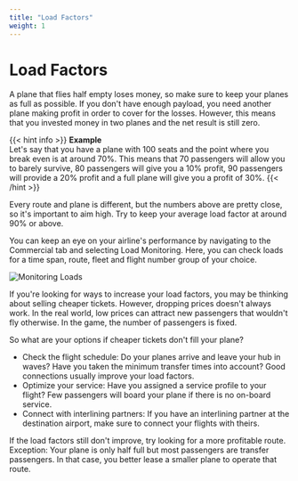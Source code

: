 ```yaml
---
title: "Load Factors"
weight: 1
---
```


# Load Factors
                  
A plane that flies half empty loses money, so make sure to keep your planes as full as possible. If you don't have enough payload, you need another plane making profit in order to cover for the losses. However, this means that you invested money in two planes and the net result is still zero.

{{< hint info >}}
**Example**  
Let's say that you have a plane with 100 seats and the point where you break even is at around 70%. This means that 70 passengers will allow you to barely survive, 80 passengers will give you a 10% profit, 90 passengers will provide a 20% profit and a full plane will give you a profit of 30%. 
{{< /hint >}}

Every route and plane is different, but the numbers above are pretty close, so it's important to aim high. Try to keep your average load factor at around 90% or above.

You can keep an eye on your airline's performance by navigating to the Commercial tab and selecting Load Monitoring. Here, you can check loads for a time span, route, fleet and flight number group of your choice. 

![Monitoring Loads](loads_01.png "Monitoring Loads")

If you're looking for ways to increase your load factors, you may be thinking about selling cheaper tickets. However, dropping prices doesn't always work. In the real world, low prices can attract new passengers that wouldn't fly otherwise. In the game, the number of passengers is fixed. 

So what are your options if cheaper tickets don't fill your plane?

* Check the flight schedule: Do your planes arrive and leave your hub in waves? Have you taken the minimum transfer times into account? Good connections usually improve your load factors.
* Optimize your service: Have you assigned a service profile to your flight? Few passengers will board your plane if there is no on-board service.
* Connect with interlining partners: If you have an interlining partner at the destination airport, make sure to connect your flights with theirs.

If the load factors still don't improve, try looking for a more profitable route. Exception: Your plane is only half full but most passengers are transfer passengers. In that case, you better lease a smaller plane to operate that route.
